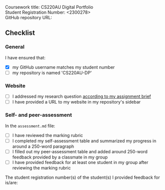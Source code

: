 Coursework title: CS220AU Digital Portfolio  
Student Registration Number: <2300278>   
GitHub repository URL: <!-- add the URL of your repository, not the URL of your website -->  

## Checklist
<!-- complete the checklist below by simply replacing the space with an 'x' as seen in the first checkpoint below --> 

### General
I have ensured that:

- [x] my GitHub username matches my student number
- [ ] my repository is named 'CS220AU-DP'

### Website
- [ ] I addressed my research question [according to my assignment brief](https://navigatingthedigitalworld.com/docs/cs220au)
- [ ] I have provided a URL to my website in my repository's sidebar

### Self- and peer-assessment
In the `assessment.md` file:

- [ ] I have reviewed the marking rubric
- [ ] I completed my self-assessment table and summarized my progress in around a 250-word paragraph
- [ ] I filled out my peer-assessment table and added around 250-word feedback provided by a classmate in my group
- [ ] I have provided feedback for at least one student in my group after reviewing the marking rubric

The student registration number(s) of the student(s) I provided feedback for is/are: <!-- add student number --> 
